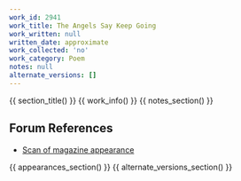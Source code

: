 ```yaml
---
work_id: 2941
work_title: The Angels Say Keep Going
work_written: null
written_date: approximate
work_collected: 'no'
work_category: Poem
notes: null
alternate_versions: []
---
```


{{ section_title() }}
{{ work_info() }}
{{ notes_section() }}
## Forum References
- [Scan of magazine appearance](https://bukowskiforum.com/threads/the-angels-say-keep-going-wormwood-review-no-50-1973.12751/)

{{ appearances_section() }}
{{ alternate_versions_section() }}